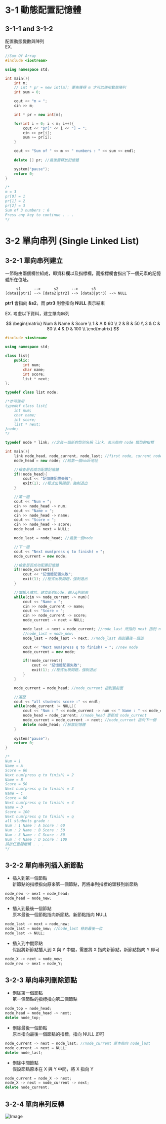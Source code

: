 # 3-1 動態配置記憶體

## 3-1-1 and 3-1-2
配置動態變數與陣列 </br>
EX. </br>
```c++
//Sum Of Array
#include <iostream>

using namespace std;

int main(){
    int m;
    // int * pr = new int[m]; 要先獲得 m 才可以使用動態陣列
    int sum = 0;

    cout << "m = ";
    cin >> m;

    int * pr = new int[m];

    for(int i = 0; i < m; i++){
        cout << "pr[" << i << "] = ";
        cin >> pr[i];
        sum += pr[i];
    }

    cout << "Sum of " << m << " numbers : " << sum << endl; 
    
    delete [] pr; //最後要釋放記憶體

    system("pause");
    return 0;
}

/*
m = 3
pr[0] = 1
pr[1] = 2
pr[2] = 3
Sum of 3 numbers : 6
Press any key to continue . . .
*/
```

# 3-2 單向串列 (Single Linked List)

## 3-2-1 單向串列建立
一節點由兩個欄位組成，即資料欄以及指標欄，而指標欄會指出下一個元素的記憶體所在位址。

         s1      -->      s2      -->      s3
    [data1|ptr1] --> [data2|ptr2] --> [data3|ptr3] --> NULL

**ptr1** 會指向 **&s2**，而 **ptr3** 則會指向 **NULL** 表示結束

EX. 考慮以下資料，建立單向串列 </br>

$$
 \begin{matrix}
   Num & Name & Score \\
   1 & A & 60         \\
   2 & B & 50         \\
   3 & C & 80         \\
   4 & D & 100        \\
  \end{matrix}
$$

```c++
#include <iostream>

using namespace std;

class list{
    public:
        int num;
        char name;
        int score;
        list * next;
};

typedef class list node;

/*亦可使用
typedef class list{
    int num;
    char name;
    int score;
    list * next;
}node;
*/

typedef node * link; //定義一個新的型別名稱 link，表示指向 node 類型的指標

int main(){
    link node_head, node_current, node_last; //first node, current node, last node
    node_head = new node; //給第一個node地址

    //檢查是否成功配置記憶體
    if(!node_head){
        cout << "記憶體配置失敗";
        exit(1); //程式出現問題，強制退出
    }

    //第一組
    cout << "Num = ";
    cin >> node_head -> num;
    cout << "Name = ";
    cin >> node_head -> name;
    cout << "Score = ";
    cin >> node_head -> score;
    node_head -> next = NULL;

    node_last = node_head; //最後一個node

    //下一組
    cout << "Next num(press q to finish) = ";
    node_current = new node;

    //檢查是否成功配置記憶體
    if(!node_current){
        cout << "記憶體配置失敗";
        exit(1); //程式出現問題，強制退出
    }

    //當輸入成功，建立新的node，輸入q則結束
    while(cin >> node_current -> num){
        cout << "Name = ";
        cin >> node_current -> name;
        cout << "Score = ";
        cin >> node_current -> score;
        node_current -> next = NULL;

        node_last -> next = node_current; //node_last 所指的 next 指到 node_current
        //node_last = node_new;
        node_last = node_last -> next; //node_last 指到最後一個值

        cout << "Next num(press q to finish) = "; //new node
        node_current = new node;

        if(!node_current){
            cout << "記憶體配置失敗";
            exit(1); //程式出現問題，強制退出
        }   
    }

    node_current = node_head; //node_current 指到最前面

    //遍歷
    cout << "all students score :" << endl;
    while(node_current != NULL){
        cout << "Num : " << node_current -> num << " Name : " << node_current -> name << " Score : " << node_current -> score << endl;
        node_head = node_current; //node_head 更新成 node_current
        node_current = node_current -> next; //node_current 指向下一個
        delete node_head; //解放記憶體
    }
    
    system("pause");
    return 0;
}

/*
Num = 1
Name = A
Score = 60
Next num(press q to finish) = 2
Name = B
Score = 50
Next num(press q to finish) = 3
Name = C
Score = 80
Next num(press q to finish) = 4
Name = D
Score = 100
Next num(press q to finish) = q
all students grade :
Num : 1 Name : A Score : 60
Num : 2 Name : B Score : 50
Num : 3 Name : C Score : 80
Num : 4 Name : D Score : 100
請按任意鍵繼續 . . .
*/
```

## 3-2-2 單向串列插入新節點

- 插入到第一個節點 </br>
  新節點的指標指向原來第一個節點，再將串列指標的頭移到新節點

```cpp
node_new -> next = node_head;
node_head = node_new;
```

- 插入到最後一個節點 </br>
  原本最後一個節點指向新節點，新節點指向 NULL

```cpp
node_last -> next = node_new;
node_last = node_new; //node_last 移到最後一位
node_last -> NULL;
```

- 插入到中間節點 </br>
  假設將新節點插入到 X 與 Y 中間，需要將 X 指向新節點，新節點指向 Y 即可

```cpp
node_X -> next = node_new;
node_new -> next = node_Y;
```

## 3-2-3 單向串列刪除節點

- 刪除第一個節點 </br>
  第一個節點的指標指向第二個節點

```cpp
node_top = node_head;
node_head = node_head -> next;
delete node_top;
```

- 刪除最後一個節點 </br>
  原本指向最後一個節點的指標，指向 NULL 即可

```cpp
node_current -> next = node_last; //node_current 原本指向 node_last
node_current -> next = NULL;
delete node_last;
```

- 刪除中間節點 </br>
  假設節點原本在 X 與 Y 中間，將 X 指向 Y

```cpp
node_current = node_X -> next;
node_X -> next = node_current -> next;
delete node_current;
```

## 3-2-4 單向串列反轉
![Image](https://i.imgur.com/R4R5b9t.png)